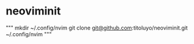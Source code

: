 # neoviminit

"""
mkdir ~/.config/nvim
git clone git@github.com:titoluyo/neoviminit.git ~/.config/nvim
"""
